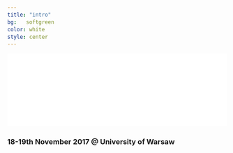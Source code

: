 ```yaml
---
title: "intro"
bg:   softgreen
color: white
style: center
---
```


![codeweek](img/aon-logo.png)

### 18-19th November 2017 @  University of Warsaw

